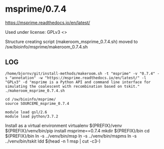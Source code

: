 msprime/0.7.4
========================

<https://msprime.readthedocs.io/en/latest/>

Used under license:
GPLv3
<>

Structure creating script (makeroom_msprime_0.7.4.sh) moved to /sw/bioinfo/msprime/makeroom_0.7.4.sh

LOG
---

    /home/bjornv/git/install-methods/makeroom.sh -t "msprime" -v "0.7.4" -s "annotation" -w "https://msprime.readthedocs.io/en/latest/" -l "GPLv3" -d "msprime is a Python API and command line interface for simulating the coalescent with recombination based on tskit."
    ./makeroom_msprime_0.7.4.sh

    cd /sw/bioinfo/msprime/
    source SOURCEME_msprime_0.7.4

    module load gsl/2.6
    module load python/3.7.2

Install as a virtual environment
    virtualenv ${PREFIX}/venv
    ${PREFIX}/venv/bin/pip install msprime==0.7.4
    mkdir ${PREFIX}/bin
    cd ${PREFIX}/bin
    ln -s ../venv/bin/msp
    ln -s ../venv/bin/mspms
    ln -s ../venv/bin/tskit
    ldd $(head -n 1 msp | cut -c3-)
